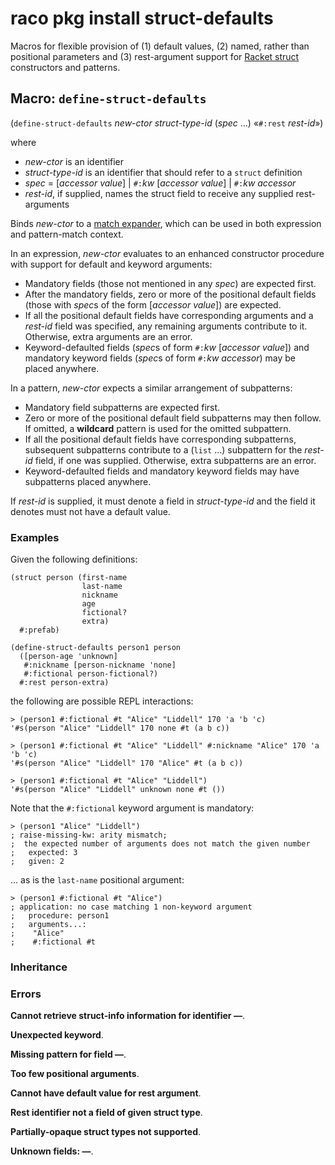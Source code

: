 # raco pkg install struct-defaults

Macros for flexible provision of (1) default values, (2) named, rather than positional
parameters and (3) rest-argument support for [Racket
struct](https://docs.racket-lang.org/racket-glossary/index.html#%28part._.Struct%29)
constructors and patterns.

## Macro: `define-struct-defaults`

(`define-struct-defaults` *new-ctor* *struct-type-id* (*spec* ...) «`#:rest` *rest-id*»)

where

 - *new-ctor* is an identifier
 - *struct-type-id* is an identifier that should refer to a `struct` definition
 - *spec* = [*accessor* *value*] | `#:`*kw* [*accessor* *value*] | `#:`*kw* *accessor*
 - *rest-id*, if supplied, names the struct field to receive any supplied rest-arguments

Binds *new-ctor* to a [match
expander](https://docs.racket-lang.org/reference/match.html#%28part._.Extending_match%29),
which can be used in both expression and pattern-match context.

In an expression, *new-ctor* evaluates to an enhanced constructor procedure with support for
default and keyword arguments:

 - Mandatory fields (those not mentioned in any *spec*) are expected first.
 - After the mandatory fields, zero or more of the positional default fields (those with
   *spec*s of the form [*accessor* *value*]) are expected.
 - If all the positional default fields have corresponding arguments and a *rest-id* field was
   specified, any remaining arguments contribute to it. Otherwise, extra arguments are an
   error.
 - Keyword-defaulted fields (*spec*s of form `#:`*kw* [*accessor* *value*]) and mandatory
   keyword fields (*spec*s of form `#:`*kw* *accessor*) may be placed anywhere.

In a pattern, *new-ctor* expects a similar arrangement of subpatterns:

 - Mandatory field subpatterns are expected first.
 - Zero or more of the positional default field subpatterns may then follow. If omitted, a
   **wildcard** pattern is used for the omitted subpattern.
 - If all the positional default fields have corresponding subpatterns, subsequent subpatterns
   contribute to a (`list` ...) subpattern for the *rest-id* field, if one was supplied.
   Otherwise, extra subpatterns are an error.
 - Keyword-defaulted fields and mandatory keyword fields may have subpatterns placed anywhere.

If *rest-id* is supplied, it must denote a field in *struct-type-id* and the field it denotes
must not have a default value.

### Examples

Given the following definitions:

```racket
(struct person (first-name
                last-name
                nickname
                age
                fictional?
                extra)
  #:prefab)

(define-struct-defaults person1 person
  ([person-age 'unknown]
   #:nickname [person-nickname 'none]
   #:fictional person-fictional?)
  #:rest person-extra)
```

the following are possible REPL interactions:

```racket
> (person1 #:fictional #t "Alice" "Liddell" 170 'a 'b 'c)
'#s(person "Alice" "Liddell" 170 none #t (a b c))

> (person1 #:fictional #t "Alice" "Liddell" #:nickname "Alice" 170 'a 'b 'c)
'#s(person "Alice" "Liddell" 170 "Alice" #t (a b c))

> (person1 #:fictional #t "Alice" "Liddell")
'#s(person "Alice" "Liddell" unknown none #t ())
```

Note that the `#:fictional` keyword argument is mandatory:

```racket
> (person1 "Alice" "Liddell")
; raise-missing-kw: arity mismatch;
;  the expected number of arguments does not match the given number
;   expected: 3
;   given: 2
```

... as is the `last-name` positional argument:

```racket
> (person1 #:fictional #t "Alice")
; application: no case matching 1 non-keyword argument
;   procedure: person1
;   arguments...:
;    "Alice"
;    #:fictional #t
```

### Inheritance

### Errors

**Cannot retrieve struct-info information for identifier —**.  

**Unexpected keyword**.  

**Missing pattern for field —**.  

**Too few positional arguments**.  

**Cannot have default value for rest argument**.  

**Rest identifier not a field of given struct type**.  

**Partially-opaque struct types not supported**.  

**Unknown fields: —**.  
